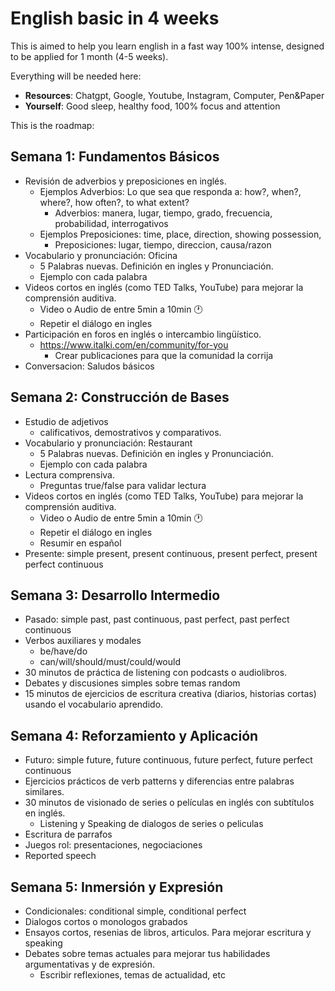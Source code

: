 # English basic in 4 weeks

This is aimed to help you learn english in a fast way 100% intense, designed to be applied for 1 month (4-5 weeks).

Everything will be needed here:
- **Resources**: Chatgpt, Google, Youtube, Instagram, Computer, Pen&Paper
- **Yourself**: Good sleep, healthy food, 100% focus and attention

This is the roadmap:

## Semana 1: Fundamentos Básicos
- Revisión de adverbios y preposiciones en inglés.
    - Ejemplos Adverbios: Lo que sea que responda a: how?, when?, where?, how often?, to what extent?
        - Adverbios: manera, lugar, tiempo, grado, frecuencia, probabilidad, interrogativos
    - Ejemplos Preposiciones: time, place, direction, showing possession, 
        - Preposiciones: lugar, tiempo, direccion, causa/razon
- Vocabulario y pronunciación: Oficina
    - 5 Palabras nuevas. Definición en ingles y Pronunciación.
    - Ejemplo con cada palabra
- Videos cortos en inglés (como TED Talks, YouTube) para mejorar la comprensión auditiva.
    - Video o Audio de entre 5min a 10min :clock1:
    - Repetir el diálogo en ingles
- Participación en foros en inglés o intercambio lingüístico.
    - https://www.italki.com/en/community/for-you
        - Crear publicaciones para que la comunidad la corrija
- Conversacion: Saludos básicos
## Semana 2: Construcción de Bases
- Estudio de adjetivos
    - calificativos, demostrativos y comparativos.
- Vocabulario y pronunciación: Restaurant
    - 5 Palabras nuevas. Definición en ingles y Pronunciación.
    - Ejemplo con cada palabra
- Lectura comprensiva. 
    - Preguntas true/false para validar lectura
- Videos cortos en inglés (como TED Talks, YouTube) para mejorar la comprensión auditiva.
    - Video o Audio de entre 5min a 10min :clock1:
    - Repetir el diálogo en ingles
    - Resumir en español
- Presente: simple present, present continuous, present perfect, present perfect continuous
## Semana 3: Desarrollo Intermedio
- Pasado: simple past, past continuous, past perfect, past perfect continuous
- Verbos auxiliares y modales
    - be/have/do
    - can/will/should/must/could/would
- 30 minutos de práctica de listening con podcasts o audiolibros.
- Debates y discusiones simples sobre temas random
- 15 minutos de ejercicios de escritura creativa (diarios, historias cortas) usando el vocabulario aprendido.
## Semana 4: Reforzamiento y Aplicación
- Futuro: simple future, future continuous, future perfect, future perfect continuous
- Ejercicios prácticos de verb patterns y diferencias entre palabras similares.
- 30 minutos de visionado de series o películas en inglés con subtítulos en inglés.
    - Listening y Speaking de dialogos de series o peliculas
- Escritura de parrafos
- Juegos rol: presentaciones, negociaciones
- Reported speech
## Semana 5: Inmersión y Expresión
- Condicionales: conditional simple, conditional perfect
- Dialogos cortos o monologos grabados
- Ensayos cortos, resenias de libros, articulos. Para mejorar escritura y speaking
- Debates sobre temas actuales para mejorar tus habilidades argumentativas y de expresión.
    - Escribir reflexiones, temas de actualidad, etc
